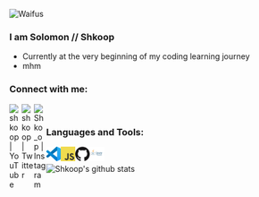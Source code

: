 ![Waifus](https://count.getloli.com/get/@shko-op?theme=rule34)

### I am Solomon // Shkoop
  
- Currently at the very beginning of my coding learning journey
- mhm

### Connect with me:

[<img align="left" alt="shkoop | YouTube" width="22px" src="https://cdn.jsdelivr.net/npm/simple-icons@v3/icons/youtube.svg" />][youtube]
[<img align="left" alt="shkoop | Twitter" width="22px" src="https://cdn.jsdelivr.net/npm/simple-icons@v3/icons/twitter.svg" />][twitter]
[<img align="left" alt="Shko_op | Instagram" width="22px" src="https://cdn.jsdelivr.net/npm/simple-icons@v3/icons/instagram.svg" />][instagram]

<br />

### Languages and Tools:

<img align="left" alt="Visual Studio Code" width="26px" src="https://raw.githubusercontent.com/github/explore/80688e429a7d4ef2fca1e82350fe8e3517d3494d/topics/visual-studio-code/visual-studio-code.png" />
<img align="left" alt="JavaScript" width="26px" src="https://raw.githubusercontent.com/github/explore/80688e429a7d4ef2fca1e82350fe8e3517d3494d/topics/javascript/javascript.png" />
<img align="left" alt="GitHub" width="26px" src="https://raw.githubusercontent.com/github/explore/78df643247d429f6cc873026c0622819ad797942/topics/github/github.png" />
<img align="left" alt="Java" width="26px" src="https://raw.githubusercontent.com/github/explore/80688e429a7d4ef2fca1e82350fe8e3517d3494d/topics/java/java.png" />

<br />

[youtube]: https://www.youtube.com/channel/UCZkqZgGH2-K2uMdr6NCZ28g
[twitter]: https://twitter.com/shkoop
[instagram]: https://www.instagram.com/Shko_op/


![Shkoop's github stats](https://github-readme-stats.vercel.app/api?username=Shkoop&count_private=true&show_icons=true&include_all_commits=true&hide_border=true&count_private=true&theme=radical&bg_color=0d1117)
